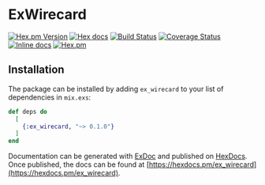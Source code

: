 # ExWirecard

[![Hex.pm Version](http://img.shields.io/hexpm/v/ex_wirecard.svg)](https://hex.pm/packages/ex_wirecard)
[![Hex docs](http://img.shields.io/badge/hex.pm-docs-green.svg?style=flat)](https://hexdocs.pm/ex_wirecard)
[![Build Status](https://travis-ci.org/jshmrtn/ex-wirecard.svg?branch=master)](https://travis-ci.org/jshmrtn/ex-wirecard)
[![Coverage Status](https://coveralls.io/repos/github/jshmrtn/ex-wirecard/badge.svg?branch=master)](https://coveralls.io/github/jshmrtn/ex-wirecard?branch=master)
[![Inline docs](http://inch-ci.org/github/jshmrtn/ex-wirecard.svg)](http://inch-ci.org/github/jshmrtn/ex-wirecard)
[![Hex.pm](https://img.shields.io/hexpm/dt/ex_wirecard.svg)](https://hex.pm/packages/ex_wirecard)

## Installation

The package can be installed by adding `ex_wirecard` to your list of dependencies in `mix.exs`:

```elixir
def deps do
  [
    {:ex_wirecard, "~> 0.1.0"}
  ]
end
```

Documentation can be generated with [ExDoc](https://github.com/elixir-lang/ex_doc)
and published on [HexDocs](https://hexdocs.pm). Once published, the docs can
be found at [https://hexdocs.pm/ex_wirecard](https://hexdocs.pm/ex_wirecard).
